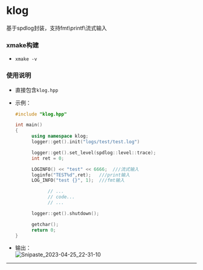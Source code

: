 # klog
基于spdlog封装，支持fmt\printf\流式输入



### xmake构建

* `xmake -v `

### 使用说明

* 直接包含`klog.hpp`

* 示例：

  ```cpp
  #include "klog.hpp"
  
  int main()
  {
		using namespace klog;
		logger::get().init("logs/test/test.log")

		logger::get().set_level(spdlog::level::trace);
		int ret = 0;

		LOGINFO() << "test" << 6666;  ///流式输入
		loginfo("TEST%d",ret);   ///print输入
		LOG_INFO("test {}", 1);  ///fmt输入

			  // ...
			  // code...
			  // ...

		logger::get().shutdown();

		getchar();
		return 0;
  }
  ```

 
 * 输出：  
   ![Snipaste_2023-04-25_22-31-10](https://user-images.githubusercontent.com/44298896/234310422-7dd1e523-22a9-47fe-adbb-3455ef3dd7b5.png)

  
  ---


  

